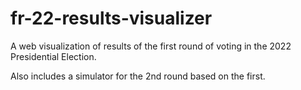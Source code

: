# fr-22-results-visualizer

A web visualization of results of the first round of voting in the 2022 Presidential Election.

Also includes a simulator for the 2nd round based on the first.
